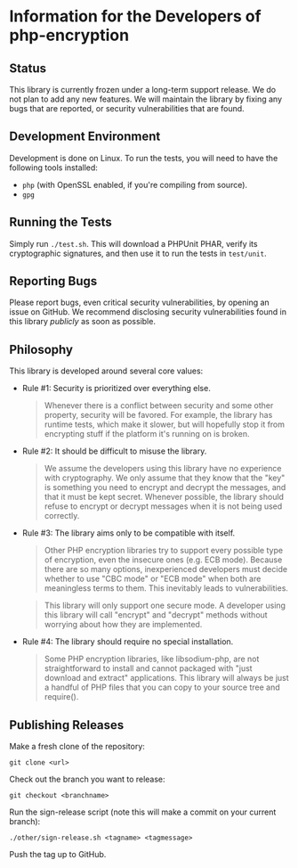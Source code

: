 Information for the Developers of php-encryption
=================================================

Status
-------

This library is currently frozen under a long-term support release. We do not
plan to add any new features. We will maintain the library by fixing any bugs
that are reported, or security vulnerabilities that are found.

Development Environment
------------------------

Development is done on Linux. To run the tests, you will need to have the
following tools installed:

- `php` (with OpenSSL enabled, if you're compiling from source).
- `gpg`

Running the Tests
------------------

Simply run `./test.sh`. This will download a PHPUnit PHAR, verify its
cryptographic signatures, and then use it to run the tests in `test/unit`.

Reporting Bugs
---------------

Please report bugs, even critical security vulnerabilities, by opening an issue
on GitHub. We recommend disclosing security vulnerabilities found in this
library *publicly* as soon as possible.

Philosophy
-----------

This library is developed around several core values:

- Rule #1: Security is prioritized over everything else.

    > Whenever there is a conflict between security and some other property,
    > security will be favored. For example, the library has runtime tests,
    > which make it slower, but will hopefully stop it from encrypting stuff
    > if the platform it's running on is broken.

- Rule #2: It should be difficult to misuse the library.

    > We assume the developers using this library have no experience with
    > cryptography. We only assume that they know that the "key" is something
    > you need to encrypt and decrypt the messages, and that it must be kept
    > secret. Whenever possible, the library should refuse to encrypt or decrypt
    > messages when it is not being used correctly.

- Rule #3: The library aims only to be compatible with itself.

    > Other PHP encryption libraries try to support every possible type of
    > encryption, even the insecure ones (e.g. ECB mode). Because there are so
    > many options, inexperienced developers must decide whether to use "CBC
    > mode" or "ECB mode" when both are meaningless terms to them. This
    > inevitably leads to vulnerabilities.

    > This library will only support one secure mode. A developer using this
    > library will call "encrypt" and "decrypt" methods without worrying about
    > how they are implemented.

- Rule #4: The library should require no special installation.

    > Some PHP encryption libraries, like libsodium-php, are not straightforward
    > to install and cannot packaged with "just download and extract"
    > applications. This library will always be just a handful of PHP files that
    > you can copy to your source tree and require().

Publishing Releases
--------------------

Make a fresh clone of the repository:

```
git clone <url>
```

Check out the branch you want to release:

```
git checkout <branchname>
```

Run the sign-release script (note this will make a commit on your current
branch):

```
./other/sign-release.sh <tagname> <tagmessage>
```

Push the tag up to GitHub.
